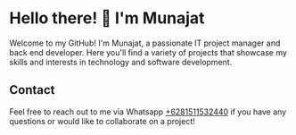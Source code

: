 # Hello there! 👋 I'm Munajat

Welcome to my GitHub! I'm Munajat, a passionate IT project manager and back end developer. Here you'll find a variety of projects that showcase my skills and interests in technology and software development.

## Contact

Feel free to reach out to me via Whatsapp [+6281511532440](https://wa.me/6281511532440) if you have any questions or would like to collaborate on a project!


